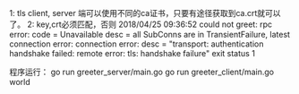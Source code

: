 1: tls client, server 端可以使用不同的ca证书，只要有途径获取到ca.crt就可以了。
2:  key,crt必须匹配，否则
2018/04/25 09:36:52 could not greet: rpc error: code = Unavailable desc = all SubConns are in TransientFailure, latest connection error: connection error: desc = "transport: authentication handshake failed: remote error: tls: handshake failure"
                  exit status 1


程序运行：
 go run greeter_server/main.go
  go run greeter_client/main.go  world